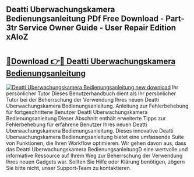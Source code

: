 ## Deatti Uberwachungskamera Bedienungsanleitung PDf Free Download - Part-3tr Service Owner Guide - User Repair Edition xAIoZ

# <h2><a href="http://df2hoy.blite.top/?on=Deatti+Uberwachungskamera+Bedienungsanleitung">🔗Download 👉🔴 Deatti Uberwachungskamera Bedienungsanleitung</a></h2>

[![Deatti Uberwachungskamera Bedienungsanleitung new download](https://i.imgur.com/lujVjoI.png)](http://df2hoy.blite.top/?on=Deatti+Uberwachungskamera+Bedienungsanleitung)
Ihr persönlicher Tutor Dieses Benutzerhandbuch dient als Ihr persönlicher Tutor bei der Beherrschung der Verwendung Ihres neuen Deatti Uberwachungskamera Bedienungsanleitung. Anleitung zur Fehlerbehebung für fortgeschrittene Benutzer Deatti Uberwachungskamera Bedienungsanleitung Dieser Abschnitt enthält erweiterte Tipps zur Fehlerbehebung für erfahrene Benutzer Ihres neuen Deatti Uberwachungskamera Bedienungsanleitung. Dieses innovative Deatti Uberwachungskamera Bedienungsanleitung bietet eine umfassende Suite von Funktionen, die Ihren Workflow optimieren. Wir gehen davon aus, dass das Deatti Uberwachungskamera BedienungsanleitungD eine wertvolle und informative Ressource auf Ihrem Weg zur Beherrschung der Verwendung Ihres neuen Gadgets war. Sollten Sie Hilfe oder Klärung benötigen, zögern Sie bitte nicht, unser Support-Team zu kontaktieren.
